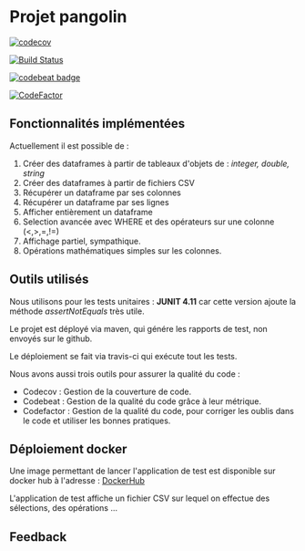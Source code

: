 # Projet pangolin

[![codecov](https://codecov.io/gh/requiem958/pangolin/branch/master/graph/badge.svg)](https://codecov.io/gh/requiem958/pangolin)

[![Build Status](https://travis-ci.com/requiem958/pangolin.svg?branch=master)](https://travis-ci.com/requiem958/pangolin)

[![codebeat badge](https://codebeat.co/badges/9be933f7-a732-4e9f-85d7-5539293a373d)](https://codebeat.co/projects/github-com-requiem958-pangolin-master)

[![CodeFactor](https://www.codefactor.io/repository/github/requiem958/pangolin/badge)](https://www.codefactor.io/repository/github/requiem958/pangolin)

## Fonctionnalités implémentées

Actuellement il est possible de :

1. Créer des dataframes à partir de tableaux d'objets de : *integer, double, string*
2. Créer des dataframes à partir de fichiers CSV
3. Récupérer un dataframe par ses colonnes
4. Récupérer un dataframe par ses lignes
5. Afficher entièrement un dataframe
6. Selection avancée avec WHERE et des opérateurs sur une colonne (<,>,=,!=)
7. Affichage partiel, sympathique.
8. Opérations mathématiques simples sur les colonnes.

## Outils utilisés

Nous utilisons pour les tests unitaires : **JUNIT 4.11** car cette version ajoute la méthode *assertNotEquals* très utile.

Le projet est déployé via maven, qui génére les rapports de test, non envoyés sur le github.

Le déploiement se fait via travis-ci qui exécute tout les tests.

Nous avons aussi trois outils pour assurer la qualité du code :

* Codecov : Gestion de la couverture de code.
* Codebeat : Gestion de la qualité du code grâce à leur métrique.
* Codefactor : Gestion de la qualité du code, pour corriger les oublis dans le code et utiliser les bonnes pratiques. 

## Déploiement docker

Une image permettant de lancer l'application de test est disponible sur docker hub à l'adresse :
[DockerHub](https://hub.docker.com/r/monnierm/pangolin)

L'application de test affiche un fichier CSV sur lequel on effectue des sélections, des opérations ...

## Feedback
